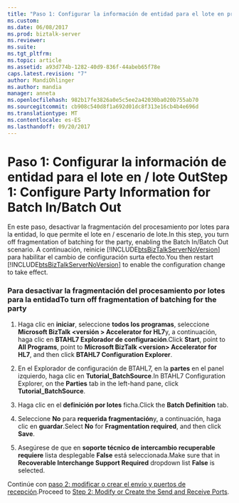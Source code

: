 ```yaml
---
title: "Paso 1: Configurar la información de entidad para el lote en procesos por lotes el | Documentos de Microsoft"
ms.custom: 
ms.date: 06/08/2017
ms.prod: biztalk-server
ms.reviewer: 
ms.suite: 
ms.tgt_pltfrm: 
ms.topic: article
ms.assetid: a93d774b-1282-40d9-836f-44abeb65f78e
caps.latest.revision: "7"
author: MandiOhlinger
ms.author: mandia
manager: anneta
ms.openlocfilehash: 982b17fe3826a0e5c5ee2a42030ba020b755ab70
ms.sourcegitcommit: cb908c540d8f1a692d01dc8f313e16cb4b4e696d
ms.translationtype: MT
ms.contentlocale: es-ES
ms.lasthandoff: 09/20/2017
---
```

# <a name="step-1-configure-party-information-for-batch-inbatch-out"></a><span data-ttu-id="a6361-102">Paso 1: Configurar la información de entidad para el lote en / lote Out</span><span class="sxs-lookup"><span data-stu-id="a6361-102">Step 1: Configure Party Information for Batch In/Batch Out</span></span>
<span data-ttu-id="a6361-103">En este paso, desactivar la fragmentación del procesamiento por lotes para la entidad, lo que permite el lote en / escenario de lote.</span><span class="sxs-lookup"><span data-stu-id="a6361-103">In this step, you turn off fragmentation of batching for the party, enabling the Batch In/Batch Out scenario.</span></span> <span data-ttu-id="a6361-104">A continuación, reinicie [!INCLUDE[btsBizTalkServerNoVersion](../../includes/btsbiztalkservernoversion-md.md)] para habilitar el cambio de configuración surta efecto.</span><span class="sxs-lookup"><span data-stu-id="a6361-104">You then restart [!INCLUDE[btsBizTalkServerNoVersion](../../includes/btsbiztalkservernoversion-md.md)] to enable the configuration change to take effect.</span></span>  
  
### <a name="to-turn-off-fragmentation-of-batching-for-the-party"></a><span data-ttu-id="a6361-105">Para desactivar la fragmentación del procesamiento por lotes para la entidad</span><span class="sxs-lookup"><span data-stu-id="a6361-105">To turn off fragmentation of batching for the party</span></span>  
  
1.  <span data-ttu-id="a6361-106">Haga clic en **iniciar**, seleccione **todos los programas**, seleccione **Microsoft BizTalk \<versión > Accelerator for HL7**y, a continuación, haga clic en **BTAHL7 Explorador de configuración**.</span><span class="sxs-lookup"><span data-stu-id="a6361-106">Click **Start**, point to **All Programs**, point to **Microsoft BizTalk \<version> Accelerator for HL7**, and then click **BTAHL7 Configuration Explorer**.</span></span>  
  
2.  <span data-ttu-id="a6361-107">En el Explorador de configuración de BTAHL7, en la **partes** en el panel izquierdo, haga clic en **Tutorial_BatchSource**.</span><span class="sxs-lookup"><span data-stu-id="a6361-107">In BTAHL7 Configuration Explorer, on the **Parties** tab in the left-hand pane, click **Tutorial_BatchSource**.</span></span>  
  
3.  <span data-ttu-id="a6361-108">Haga clic en el **definición por lotes** ficha.</span><span class="sxs-lookup"><span data-stu-id="a6361-108">Click the **Batch Definition** tab.</span></span>  
  
4.  <span data-ttu-id="a6361-109">Seleccione **No** para **requerida fragmentación**y, a continuación, haga clic en **guardar**.</span><span class="sxs-lookup"><span data-stu-id="a6361-109">Select **No** for **Fragmentation required**, and then click **Save**.</span></span>  
  
5.  <span data-ttu-id="a6361-110">Asegúrese de que en **soporte técnico de intercambio recuperable requiere** lista desplegable **False** está seleccionada.</span><span class="sxs-lookup"><span data-stu-id="a6361-110">Make sure that in **Recoverable Interchange Support Required** dropdown list **False** is selected.</span></span>  
  
 <span data-ttu-id="a6361-111">Continúe con [paso 2: modificar o crear el envío y puertos de recepción](../../adapters-and-accelerators/accelerator-hl7/step-2-modify-or-create-the-send-and-receive-ports.md).</span><span class="sxs-lookup"><span data-stu-id="a6361-111">Proceed to [Step 2: Modify or Create the Send and Receive Ports](../../adapters-and-accelerators/accelerator-hl7/step-2-modify-or-create-the-send-and-receive-ports.md).</span></span>